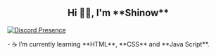 <div align="center"> <h2> Hi 👋🏽, I'm **Shinow** </h2> </div>

  [![Discord Presence](https://lanyard.cnrad.dev/api/:572043032585830403)](https://discord.com/users/:572043032585830403)

<p>- ☕ I’m currently learning **HTML**, **CSS** and **Java Script**.
</p>
